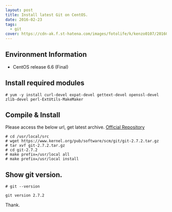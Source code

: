 ```yaml
---
layout: post
title: Install latest Git on CentOS.
date: 2016-02-23
tags:
  - git
cover: https://cdn-ak.f.st-hatena.com/images/fotolife/k/kenzo0107/20160223/20160223122153.png
---
```


## Environment Information

- CentOS release 6.6 (Final)

## Install required modules

```
# yum -y install curl-devel expat-devel gettext-devel openssl-devel zlib-devel perl-ExtUtils-MakeMaker
```

## Compile & Install

Please access the below url, get latest archive.
[Official Repository](https://www.kernel.org/pub/software/scm/git/)

```
# cd /usr/local/src
# wget https://www.kernel.org/pub/software/scm/git/git-2.7.2.tar.gz
# tar xvf git-2.7.2.tar.gz
# cd git-2.7.2
# make prefix=/usr/local all
# make prefix=/usr/local install
```

## Show git version.

```
# git --version

git version 2.7.2
```

Thank.
